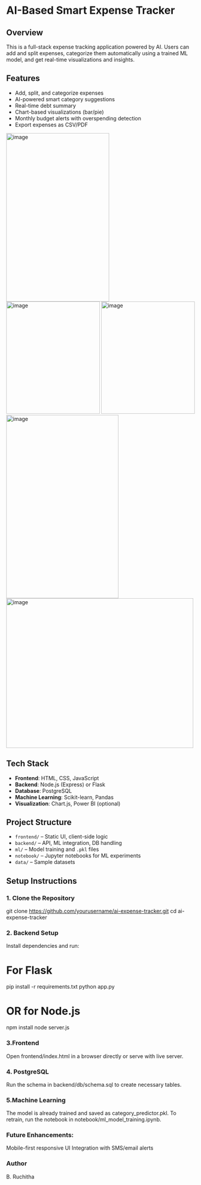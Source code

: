 # AI-Based Smart Expense Tracker

## Overview

This is a full-stack expense tracking application powered by AI. Users can add and split expenses, categorize them automatically using a trained ML model, and get real-time visualizations and insights.

## Features

- Add, split, and categorize expenses
- AI-powered smart category suggestions
- Real-time debt summary
- Chart-based visualizations (bar/pie)
- Monthly budget alerts with overspending detection
- Export expenses as CSV/PDF
<img width="275" height="450" alt="image" src="https://github.com/user-attachments/assets/2e23519e-c4ea-40f1-8618-96ff15a41279" />
<img width="250" height="300" alt="image" src="https://github.com/user-attachments/assets/cd411f60-0ded-4abe-801a-fbdba79d551c" />
<img width="250" height="300" alt="image" src="https://github.com/user-attachments/assets/1055ac0c-dc29-42c4-95a3-9f36369ba8e1" />
<img width="300" height="490" alt="image" src="https://github.com/user-attachments/assets/b3fc42b0-77a8-408e-8201-c6acf3db381b" />
<img width="500" height="400" alt="image" src="https://github.com/user-attachments/assets/4efdd79b-b17d-41de-82a5-03c3771e8948" />

## Tech Stack

- **Frontend**: HTML, CSS, JavaScript
- **Backend**: Node.js (Express) or Flask
- **Database**: PostgreSQL
- **Machine Learning**: Scikit-learn, Pandas
- **Visualization**: Chart.js, Power BI (optional)

## Project Structure

- `frontend/` – Static UI, client-side logic
- `backend/` – API, ML integration, DB handling
- `ml/` – Model training and `.pkl` files
- `notebook/` – Jupyter notebooks for ML experiments
- `data/` – Sample datasets

## Setup Instructions

### 1. Clone the Repository

git clone https://github.com/yourusername/ai-expense-tracker.git
cd ai-expense-tracker

### 2. Backend Setup
Install dependencies and run:

# For Flask
pip install -r requirements.txt
python app.py

# OR for Node.js
npm install
node server.js

### 3.Frontend
Open frontend/index.html in a browser directly or serve with live server.

### 4. PostgreSQL
Run the schema in backend/db/schema.sql to create necessary tables.

### 5.Machine Learning
The model is already trained and saved as category_predictor.pkl.
To retrain, run the notebook in notebook/ml_model_training.ipynb.

### Future Enhancements:
Mobile-first responsive UI
Integration with SMS/email alerts

### Author
B. Ruchitha




